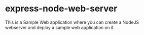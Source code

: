 # express-node-web-server

This is a Sample Web application where you can create a NodeJS webserver and deploy a sample web application on it
